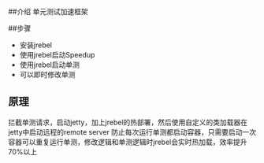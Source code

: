 ##介绍
单元测试加速框架

##步骤
- 安装jrebel
- 使用jrebel启动Speedup
- 使用jrebel启动单测
- 可以即时修改单测

## 原理
拦截单测请求，启动jetty，加上jrebel的热部署，然后使用自定义的类加载器在jetty中启动远程的remote server
防止每次运行单测都启动容器，只需要启动一次容器可以重复运行单测，修改逻辑和单测逻辑时jrebel会实时热加载，效率提升70%以上
